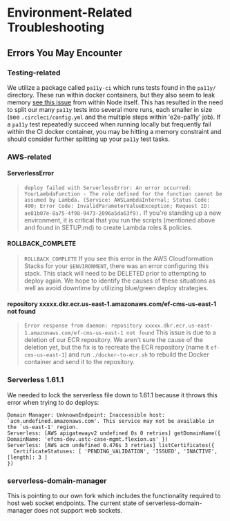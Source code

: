 # Environment-Related Troubleshooting

## Errors You May Encounter

### Testing-related
We utilize a package called `pa11y-ci` which runs tests found in the `pa11y/` directory.  These run within docker containers, but they also seem to leak memory [see this issue](https://github.com/nodejs/docker-node/issues/1096) from within Node itself.  This has resulted in the need to split our many `pa11y` tests into several more runs, each smaller in size (see `.circleci/config.yml` and the multiple steps within 'e2e-pa11y' job).  If a `pa11y` test repeatedly succeed when running locally but frequently fail within the CI docker container, you may be hitting a memory constraint and should consider further splitting up your `pa11y` test tasks.

### AWS-related 

#### ServerlessError
> ```deploy failed with ServerlessError: An error occurred: YourLambdaFunction - The role defined for the function cannot be assumed by Lambda. (Service: AWSLambdaInternal; Status Code: 400; Error Code: InvalidParameterValueException; Request ID: ae81b07e-8a75-4f98-9473-2096a5da63f9).```
If you're standing up a new environment, it is critical that you run the scripts (mentioned above and found in SETUP.md) to create Lambda roles & policies.

#### ROLLBACK_COMPLETE
> ``` ROLLBACK_COMPLETE ```
If you see this error in the AWS Cloudformation Stacks for your `$ENVIRONMENT`, there was an error configuring this stack. This stack will need to be DELETED prior to attempting to deploy again.  We hope to identify the causes of these situations as well as avoid downtime by utilizing blue/green deploy strategies.

#### repository xxxxx.dkr.ecr.us-east-1.amazonaws.com/ef-cms-us-east-1 not found

> ```Error response from daemon: repository xxxxx.dkr.ecr.us-east-1.amazonaws.com/ef-cms-us-east-1 not found```
This issue is due to a deletion of our ECR repository. We aren't sure the cause of the deletion yet, but the fix is to recreate the ECR repository (name it `ef-cms-us-east-1`) and run `./docker-to-ecr.sh` to rebuild the Docker container and send it to the repository.

### Serverless 1.61.1

We needed to lock the serverless file down to 1.61.1 because it throws this error when trying to do deploys:

```
Domain Manager: UnknownEndpoint: Inaccessible host: `acm.undefined.amazonaws.com'. This service may not be available in the `us-east-1' region.
Serverless: [AWS apigatewayv2 undefined 0s 0 retries] getDomainName({ DomainName: 'efcms-dev.ustc-case-mgmt.flexion.us' })
Serverless: [AWS acm undefined 0.476s 3 retries] listCertificates({
  CertificateStatuses: [ 'PENDING_VALIDATION', 'ISSUED', 'INACTIVE', [length]: 3 ]
})
```

### serverless-domain-manager

This is pointing to our own fork which includes the functionality required to host web socket endpoints.  The current state of serverless-domain-manager does not support web sockets.


